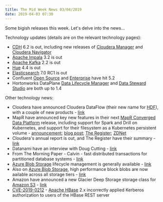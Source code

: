 ```yaml
---
title: The Mid Week News 03/04/2019
date: 2019-04-03 07:30
---
```

Some bigish releases this week.  Let's delve into the news...
<!--more-->

Technology updates (details are on the relevant technology pages):

* [CDH](/technologies/cloudera-cdh/) 6.2 is out, including new releases of [Cloudera Manager](/technologies/cloudera-manager/) and [Cloudera Navigator](/technologies/cloudera-navigator/)
* [Apache Impala](/technologies/apache-impala/) 3.2 is out
* [Apache Kafka](/technologies/apache-kafka/) 2.2 is out
* [Hue](/technologies/hue/) 4.4 is out
* [Elasticsearch](/technologies/elasticsearch/) 7.0 RC1 is out
* Confluent [Open Source](/technologies/confluent-open-source/) and [Enterprise](/technologies/confluent-enterprise) have hit 5.2
* Hortonworks DataPlane [Data Lifecycle Manager](/technologies/hortonworks-dataplane/data-lifecycle-manager/) and [Data Steward Studio](/technologies/hortonworks-dataplane/data-steward-studio/) are both up to 1.4

Other technology news:

* Cloudera have announced Cloudera DataFlow (their new name for [HDF](/technologies/hortonworks-data-flow)), with a couple of new products - [link](http://vision.cloudera.com/introducing-cloudera-edge-management-and-cloudera-flow-management/)
* MapR have announced key new features in their next [MapR Converged Data Platform](/technologies/mapr-converged-data-platform/) release, including support for Spark and Drill on Kubernetes, and support for their filesystem as a Kubernetes persistent volume - [announcement](https://mapr.com/products/whats-new/compute-storage/); [blog post](https://mapr.com/blog/deploying-native-spark-and-drill-applications-in-kubernetes-just-got-easier/); [The Register](https://www.theregister.co.uk/2019/04/02/mapr_kubernetes_launch/); [ZDNet](https://www.zdnet.com/article/mapr-brings-tight-integration-with-kubernetes/)
* Cloudera's annual report is out, and The Register have their summary - [link](https://www.theregister.co.uk/2019/04/01/cloudera_annual_report/)
* Datanami have an interview with Doug Cutting - [link](https://www.datanami.com/2019/04/01/heres-what-doug-cutting-says-is-hadoops-biggest-contribution)
* From The Morning Paper - Calvin - fast distributed transactions for partitioned database systems - [link](https://blog.acolyer.org/2019/03/29/calvin-fast-distributed-transactions-for-partitioned-database-systems/)
* [Azure Blob Storage](/technologies/microsoft-azure-blob-storage) lifecycle management is generally available - [link](https://azure.microsoft.com/en-gb/blog/azure-blob-storage-lifecycle-management-now-generally-available/)
* Also on [Azure Blob Storage](/technologies/microsoft-azure-blob-storage), high performance block blobs are now aailable across all storage tiers - [link](https://azure.microsoft.com/en-gb/blog/high-throughput-with-azure-blob-storage/)
* Amazon have announced a new Glacier Deep Storage storage class for [Amazon S3](/technologies/amazon-s3/) - [link](https://aws.amazon.com/blogs/aws/new-amazon-s3-storage-class-glacier-deep-archive/)
* [CVE-2019-0212](https://cve.mitre.org/cgi-bin/cvename.cgi?name=CVE-2019-0212) - [Apache HBase](/technologies/apache-hbase/) 2.x incorrectly applied Kerberos authorization to users of the HBase REST server
